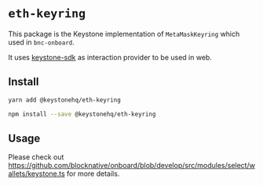 # `eth-keyring`

This package is the Keystone implementation of `MetaMaskKeyring` which used in `bnc-onboard`. 

It uses [keystone-sdk](https://github.com/KeystoneHQ/keystone-airgaped-base/tree/master/packages/sdk) as interaction provider to be used in web. 

## Install

```bash
yarn add @keystonehq/eth-keyring
```

```bash
npm install --save @keystonehq/eth-keyring
```

## Usage

Please check out https://github.com/blocknative/onboard/blob/develop/src/modules/select/wallets/keystone.ts for more details.